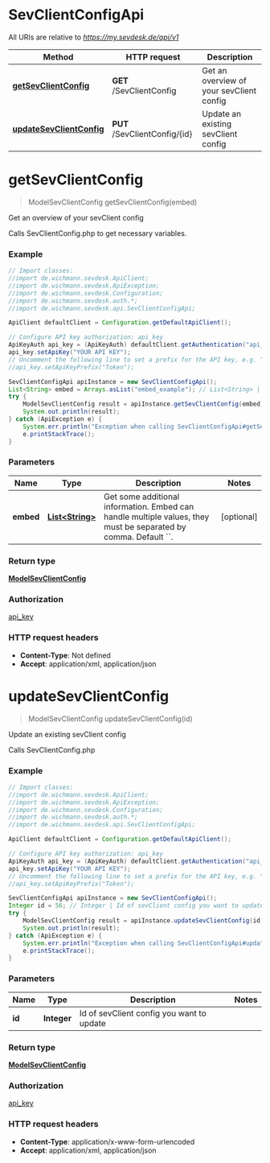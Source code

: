 # SevClientConfigApi

All URIs are relative to *https://my.sevdesk.de/api/v1*

Method | HTTP request | Description
------------- | ------------- | -------------
[**getSevClientConfig**](SevClientConfigApi.md#getSevClientConfig) | **GET** /SevClientConfig | Get an overview of your sevClient config
[**updateSevClientConfig**](SevClientConfigApi.md#updateSevClientConfig) | **PUT** /SevClientConfig/{id} | Update an existing sevClient config

<a name="getSevClientConfig"></a>
# **getSevClientConfig**
> ModelSevClientConfig getSevClientConfig(embed)

Get an overview of your sevClient config

Calls SevClientConfig.php to get necessary variables.

### Example
```java
// Import classes:
//import de.wichmann.sevdesk.ApiClient;
//import de.wichmann.sevdesk.ApiException;
//import de.wichmann.sevdesk.Configuration;
//import de.wichmann.sevdesk.auth.*;
//import de.wichmann.sevdesk.api.SevClientConfigApi;

ApiClient defaultClient = Configuration.getDefaultApiClient();

// Configure API key authorization: api_key
ApiKeyAuth api_key = (ApiKeyAuth) defaultClient.getAuthentication("api_key");
api_key.setApiKey("YOUR API KEY");
// Uncomment the following line to set a prefix for the API key, e.g. "Token" (defaults to null)
//api_key.setApiKeyPrefix("Token");

SevClientConfigApi apiInstance = new SevClientConfigApi();
List<String> embed = Arrays.asList("embed_example"); // List<String> | Get some additional information. Embed can handle multiple values, they must be separated by comma. Default ``.
try {
    ModelSevClientConfig result = apiInstance.getSevClientConfig(embed);
    System.out.println(result);
} catch (ApiException e) {
    System.err.println("Exception when calling SevClientConfigApi#getSevClientConfig");
    e.printStackTrace();
}
```

### Parameters

Name | Type | Description  | Notes
------------- | ------------- | ------------- | -------------
 **embed** | [**List&lt;String&gt;**](String.md)| Get some additional information. Embed can handle multiple values, they must be separated by comma. Default &#x60;&#x60;. | [optional]

### Return type

[**ModelSevClientConfig**](ModelSevClientConfig.md)

### Authorization

[api_key](../README.md#api_key)

### HTTP request headers

 - **Content-Type**: Not defined
 - **Accept**: application/xml, application/json

<a name="updateSevClientConfig"></a>
# **updateSevClientConfig**
> ModelSevClientConfig updateSevClientConfig(id)

Update an existing sevClient config

Calls SevClientConfig.php

### Example
```java
// Import classes:
//import de.wichmann.sevdesk.ApiClient;
//import de.wichmann.sevdesk.ApiException;
//import de.wichmann.sevdesk.Configuration;
//import de.wichmann.sevdesk.auth.*;
//import de.wichmann.sevdesk.api.SevClientConfigApi;

ApiClient defaultClient = Configuration.getDefaultApiClient();

// Configure API key authorization: api_key
ApiKeyAuth api_key = (ApiKeyAuth) defaultClient.getAuthentication("api_key");
api_key.setApiKey("YOUR API KEY");
// Uncomment the following line to set a prefix for the API key, e.g. "Token" (defaults to null)
//api_key.setApiKeyPrefix("Token");

SevClientConfigApi apiInstance = new SevClientConfigApi();
Integer id = 56; // Integer | Id of sevClient config you want to update
try {
    ModelSevClientConfig result = apiInstance.updateSevClientConfig(id);
    System.out.println(result);
} catch (ApiException e) {
    System.err.println("Exception when calling SevClientConfigApi#updateSevClientConfig");
    e.printStackTrace();
}
```

### Parameters

Name | Type | Description  | Notes
------------- | ------------- | ------------- | -------------
 **id** | **Integer**| Id of sevClient config you want to update |

### Return type

[**ModelSevClientConfig**](ModelSevClientConfig.md)

### Authorization

[api_key](../README.md#api_key)

### HTTP request headers

 - **Content-Type**: application/x-www-form-urlencoded
 - **Accept**: application/xml, application/json

